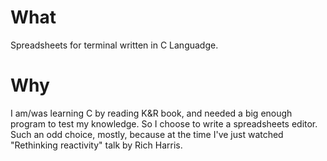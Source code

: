 
# What

Spreadsheets for terminal written in C Languadge.

# Why

I am/was learning C by reading K&R book, and needed a big enough
program to test my knowledge. So I choose to write a spreadsheets
editor. Such an odd choice, mostly, because at the time I've just
watched "Rethinking reactivity" talk by Rich Harris.

